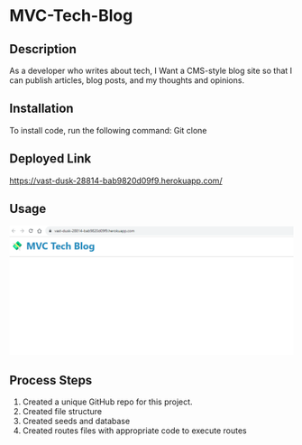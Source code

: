 # MVC-Tech-Blog

## Description

As a developer who writes about tech, I Want a CMS-style blog site so that I can publish articles, blog posts, and my thoughts and opinions.

## Installation

To install code, run the following command:
Git clone <paste SSH key>

## Deployed Link

https://vast-dusk-28814-bab9820d09f9.herokuapp.com/

## Usage

![MVC-SS](./Assets/MVC-SS.png)

## Process Steps

1. Created a unique GitHub repo for this project.
2. Created file structure
3. Created seeds and database
4. Created routes files with appropriate code to execute routes
